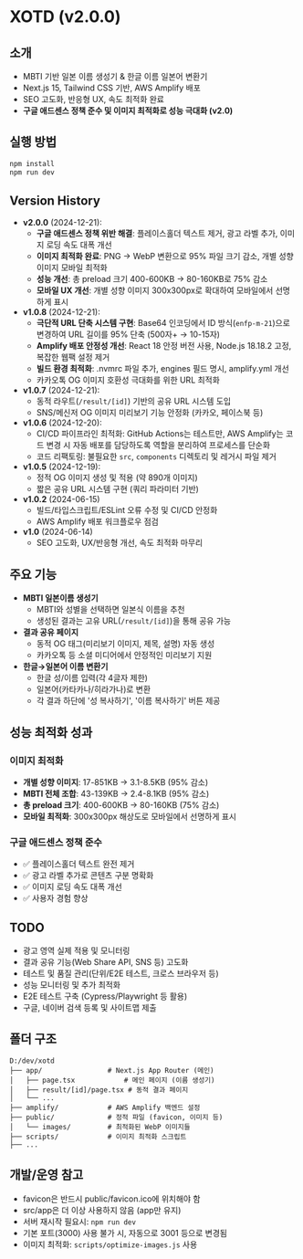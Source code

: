 # XOTD (v2.0.0)

## 소개
- MBTI 기반 일본 이름 생성기 & 한글 이름 일본어 변환기
- Next.js 15, Tailwind CSS 기반, AWS Amplify 배포
- SEO 고도화, 반응형 UX, 속도 최적화 완료
- **구글 애드센스 정책 준수 및 이미지 최적화로 성능 극대화 (v2.0)**

## 실행 방법
```bash
npm install
npm run dev
```

## Version History

- **v2.0.0** (2024-12-21):
  - **구글 애드센스 정책 위반 해결**: 플레이스홀더 텍스트 제거, 광고 라벨 추가, 이미지 로딩 속도 대폭 개선
  - **이미지 최적화 완료**: PNG → WebP 변환으로 95% 파일 크기 감소, 개별 성향 이미지 모바일 최적화
  - **성능 개선**: 총 preload 크기 400-600KB → 80-160KB로 75% 감소
  - **모바일 UX 개선**: 개별 성향 이미지 300x300px로 확대하여 모바일에서 선명하게 표시
- **v1.0.8** (2024-12-21):
  - **극단적 URL 단축 시스템 구현**: Base64 인코딩에서 ID 방식(`enfp-m-21`)으로 변경하여 URL 길이를 95% 단축 (500자+ → 10-15자)
  - **Amplify 배포 안정성 개선**: React 18 안정 버전 사용, Node.js 18.18.2 고정, 복잡한 웹팩 설정 제거
  - **빌드 환경 최적화**: .nvmrc 파일 추가, engines 필드 명시, amplify.yml 개선
  - 카카오톡 OG 이미지 호환성 극대화를 위한 URL 최적화
- **v1.0.7** (2024-12-21):
  - 동적 라우트(`/result/[id]`) 기반의 공유 URL 시스템 도입
  - SNS/메신저 OG 이미지 미리보기 기능 안정화 (카카오, 페이스북 등)
- **v1.0.6** (2024-12-20):
  - CI/CD 파이프라인 최적화: GitHub Actions는 테스트만, AWS Amplify는 코드 변경 시 자동 배포를 담당하도록 역할을 분리하여 프로세스를 단순화
  - 코드 리팩토링: 불필요한 `src`, `components` 디렉토리 및 레거시 파일 제거
- **v1.0.5** (2024-12-19):
  - 정적 OG 이미지 생성 및 적용 (약 890개 이미지)
  - 짧은 공유 URL 시스템 구현 (쿼리 파라미터 기반)
- **v1.0.2** (2024-06-15)
  - 빌드/타입스크립트/ESLint 오류 수정 및 CI/CD 안정화
  - AWS Amplify 배포 워크플로우 점검
- **v1.0** (2024-06-14)
  - SEO 고도화, UX/반응형 개선, 속도 최적화 마무리

## 주요 기능

- **MBTI 일본이름 생성기**
  - MBTI와 성별을 선택하면 일본식 이름을 추천
  - 생성된 결과는 고유 URL(`/result/[id]`)을 통해 공유 가능
- **결과 공유 페이지**
  - 동적 OG 태그(미리보기 이미지, 제목, 설명) 자동 생성
  - 카카오톡 등 소셜 미디어에서 안정적인 미리보기 지원
- **한글→일본어 이름 변환기**
  - 한글 성/이름 입력(각 4글자 제한)
  - 일본어(카타카나/히라가나)로 변환
  - 각 결과 하단에 '성 복사하기', '이름 복사하기' 버튼 제공

## 성능 최적화 성과

### 이미지 최적화
- **개별 성향 이미지**: 17-851KB → 3.1-8.5KB (95% 감소)
- **MBTI 전체 조합**: 43-139KB → 2.4-8.1KB (95% 감소)
- **총 preload 크기**: 400-600KB → 80-160KB (75% 감소)
- **모바일 최적화**: 300x300px 해상도로 모바일에서 선명하게 표시

### 구글 애드센스 정책 준수
- ✅ 플레이스홀더 텍스트 완전 제거
- ✅ 광고 라벨 추가로 콘텐츠 구분 명확화
- ✅ 이미지 로딩 속도 대폭 개선
- ✅ 사용자 경험 향상

## TODO
- 광고 영역 실제 적용 및 모니터링
- 결과 공유 기능(Web Share API, SNS 등) 고도화
- 테스트 및 품질 관리(단위/E2E 테스트, 크로스 브라우저 등)
- 성능 모니터링 및 추가 최적화
- E2E 테스트 구축 (Cypress/Playwright 등 활용)
- 구글, 네이버 검색 등록 및 사이트맵 제출

## 폴더 구조
```
D:/dev/xotd
├── app/                # Next.js App Router (메인)
│   ├── page.tsx            # 메인 페이지 (이름 생성기)
│   ├── result/[id]/page.tsx # 동적 결과 페이지
│   └── ...
├── amplify/            # AWS Amplify 백엔드 설정
├── public/             # 정적 파일 (favicon, 이미지 등)
│   └── images/         # 최적화된 WebP 이미지들
├── scripts/            # 이미지 최적화 스크립트
├── ...
```

## 개발/운영 참고
- favicon은 반드시 public/favicon.ico에 위치해야 함
- src/app은 더 이상 사용하지 않음 (app만 유지)
- 서버 재시작 필요시: `npm run dev`
- 기본 포트(3000) 사용 불가 시, 자동으로 3001 등으로 변경됨
- 이미지 최적화: `scripts/optimize-images.js` 사용
